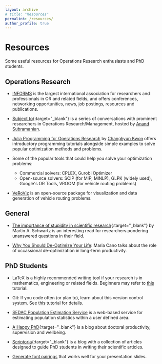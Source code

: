 ```yaml
---
layout: archive
# title: "Resources"
permalink: /resources/
author_profile: true
---
```


<!-- {% include base_path %} -->


<!-- {% for post in site.portfolio %}
  {% include archive-single.html %}
{% endfor %} -->
# Resources
Some useful resources for Operations Research enthusiasts and PhD students.

## Operations Research

- [INFORMS](https://www.informs.org) is the largest international association for researchers and professionals in OR and related fields, and offers conferences, networking opportunities, news, job postings, resources and publications. 

- [Subject to](www.youtube.com/@Subjectto_){:target="_blank"} is a series of conversations with prominent researchers in Operations Research/Management, hosted by [Anand Subramanian](https://sites.google.com/view/anand-subramanian/).

- [Julia Programming for Operations Research](https://www.chkwon.net/julia/) by [Changhyun Kwon](https://www.chkwon.net) offers introductory programming tutorials alongside simple examples to solve popular optimization methods and problems.

- Some of the popular tools that could help you solve your optimization problems:
  - Commercial solvers: CPLEX, Gurobi Optimizer
  - Open-source solvers: SCIP (for MIP, MINLP), GLPK (widely used), Google's OR Tools, VROOM (for vehicle routing problems)
  
- [VeRoViz](https://veroviz.org) is an open-source package for visualization and data generation of vehicle routing problems.

## General

- [The importance of stupidity in scientific research](https://doi.org/10.1242/jcs.033340){:target="_blank"} by Martin A. Schwartz is an interesting read for researchers pondering unanswered questions in their field. 

- [Why You Should De-Optimize Your Life](https://youtu.be/cqdm9z3oF0c): Maria Cano talks about the role of occassional de-optimization in long-term productivity.


## PhD Students

- LaTeX is a highly recommended writing tool if your research is in mathematics, engineering or related fields. Beginners may refer to [this](https://stom.chkwon.net/latex/) tutorial.

- Git: If you code often (or plan to), learn about this version control system. See [this](https://www.w3schools.com/git/default.asp) tutorial for details. 

- [SEDAC Population Estimation Service](https://beta.sedac.ciesin.columbia.edu/data/collection/gpw-v4/population-estimation-service) is a web-based service for estimating population statistics within a user defined area. 

- [A Happy PhD](https://ahappyphd.org){:target="_blank"} is a blog about doctoral productivity, supervision and wellbeing.

- [Scriptoria](https://www.scriptoria.org/en/){:target="_blank"} is a blog with a collection of articles designed to guide PhD students in writing their scientific articles.

- [Generate font pairings](https://fontjoy.com) that works well for your presentation slides. 